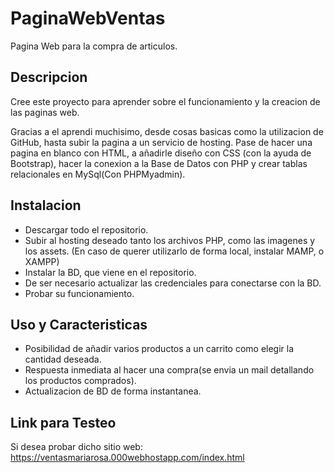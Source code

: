 # PaginaWebVentas

Pagina Web para la compra de articulos.

## Descripcion

Cree este proyecto para aprender sobre el funcionamiento y la creacion de las paginas web.

Gracias a el aprendi muchisimo, desde cosas basicas como la utilizacion de GitHub, hasta subir la pagina a un servicio de hosting.
Pase de hacer una pagina en blanco con HTML, a añadirle diseño con CSS (con la ayuda de Bootstrap), hacer la conexion a la Base de Datos con PHP y crear
tablas relacionales en MySql(Con PHPMyadmin).

## Instalacion

* Descargar todo el repositorio.
* Subir al hosting deseado tanto los archivos PHP, como las imagenes y los assets.
  (En caso de querer utilizarlo de forma local, instalar MAMP, o XAMPP)
* Instalar la BD, que viene en el repositorio.
* De ser necesario actualizar las credenciales para conectarse con la BD.
* Probar su funcionamiento.

## Uso y Caracteristicas

* Posibilidad de añadir varios productos a un carrito como elegir la cantidad deseada.
* Respuesta inmediata al hacer una compra(se envia un mail detallando los productos comprados).
* Actualizacion de BD de forma instantanea.

## Link para Testeo

Si desea probar dicho sitio web: https://ventasmariarosa.000webhostapp.com/index.html
